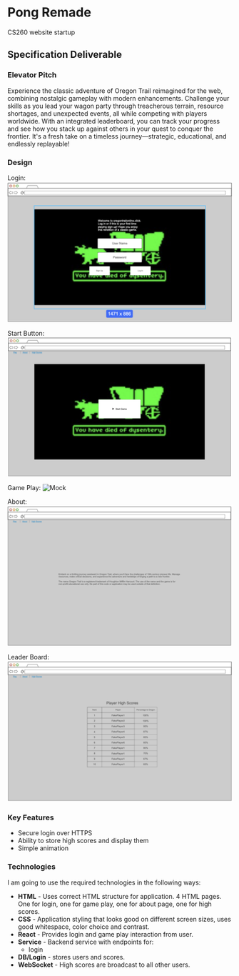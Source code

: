# Pong Remade
CS260 website startup

## Specification Deliverable

### Elevator Pitch

Experience the classic adventure of Oregon Trail reimagined for the web, combining nostalgic gameplay with modern enhancements. Challenge your skills as you lead your wagon party through treacherous terrain, resource shortages, and unexpected events, all while competing with players worldwide. With an integrated leaderboard, you can track your progress and see how you stack up against others in your quest to conquer the frontier. It's a fresh take on a timeless journey—strategic, educational, and endlessly replayable!

### Design

Login:
![Mock](login.jpeg)

Start Button:
![Mock](startGame.jpeg)

Game Play:
![Mock](gamePlay.jpeg)

About:
![Mock](about.jpeg)

Leader Board:
![Mock](leaderBoard.jpeg)

### Key Features

- Secure login over HTTPS
- Ability to store high scores and display them
- Simple animation

### Technologies

I am going to use the required technologies in the following ways:

- **HTML** - Uses correct HTML structure for application. 4 HTML pages. One for login, one for game play, one for about page, one for high scores.
- **CSS** - Application styling that looks good on different screen sizes, uses good whitespace, color choice and contrast.
- **React** - Provides login and game play interaction from user.
- **Service** - Backend service with endpoints for:
  - login
- **DB/Login** - stores users and scores.
- **WebSocket** - High scores are broadcast to all other users.
